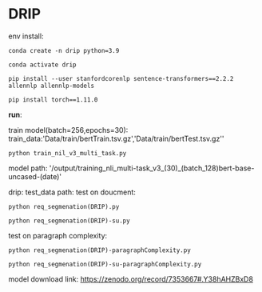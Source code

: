 # DRIP

env install:

    conda create -n drip python=3.9

    conda activate drip

    pip install --user stanfordcorenlp sentence-transformers==2.2.2 allennlp allennlp-models

    pip install torch==1.11.0


**run**:



train model(batch=256,epochs=30):
    train_data:'Data/train/bertTrain.tsv.gz','Data/train/bertTest.tsv.gz''

    python train_nil_v3_multi_task.py

model path: '/output/training_nli_multi-task_v3_(30)\_(batch_128)bert-base-uncased-(date)'

drip:
test_data path:
test on doucment:

    python req_segmenation(DRIP).py

    python req_segmenation(DRIP)-su.py

test on paragraph complexity:
        
    python req_segmenation(DRIP)-paragraphComplexity.py

    python req_segmenation(DRIP)-su-paragraphComplexity.py

model download link:
    https://zenodo.org/record/7353667#.Y38hAHZBxD8
    
